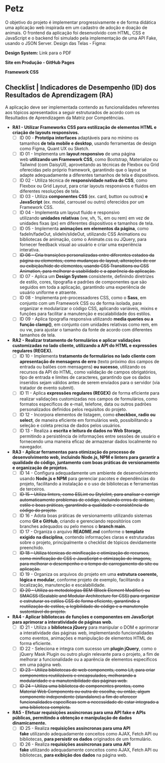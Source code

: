 # Petz
  O objetivo do projeto é implementar progressivamente e de forma didática uma aplicação web inspirada em um cadastro de adoção e doação de animais. O frontend da aplicação foi desenvolvido com HTML, CSS e JavaScript e o backend foi simulado pela implementação de uma API Fake, usando o JSON Server.
  Design das Telas - Figma:

  **Design System:**
Link para o PDF

**Site em Produção - GitHub Pages**

**Framework CSS**

## **Checklist | Indicadores de Desempenho (ID) dos Resultados de Aprendizagem (RA)**

A aplicação deve ser implementada contendo as funcionalidades referentes aos tópicos apresentados a seguir estruturados de acordo com os Resultados de Aprendizagem da Matriz por Competências.

- **RA1 - Utilizar Frameworks CSS para estilização de elementos HTML e criação de layouts responsivos.**
    - [ ]  ID 00 - **Prototipa interfaces** adaptáveis para no mínimo os tamanhos **de tela mobile e desktop**, usando ferramentas de design como Figma, Quant UX ou Sketch.
    - [ ]  ID 01 - Implementa um **layout responsivo** de uma página web **utilizando um Framework CSS**, como Bootstrap, Materialize ou Tailwind (com DaisyUI), aproveitando as técnicas de Flexbox ou Grid oferecidas pelo próprio framework, garantindo que o layout se adapte adequadamente a diferentes tamanhos de tela e dispositivos.
    - [ ]  ID 02 - Utiliza técnica de **responsividade nativa de CSS**, como Flexbox ou Grid Layout, para criar layouts responsivos e fluidos em diferentes resoluções de tela.
    - [ ]  ID 03 - Utiliza **componentes CSS** (ex. card, button ou outros) **e JavaScript** (ex. modal, carrousel ou outro) oferecidos por um Framework CSS.
    - [ ]  ID 04 - Implementa um layout fluido e responsivo utilizando **unidades relativas** (vw, vh, %, em ou rem) em vez de unidades fixas (px) em diferentes dispositivos e tamanhos de tela.
    - [ ]  ID 05 - Implementa **animações em elementos da página**, como fadeIn/fadeOut, slideIn/slideOut, utilizando CSS Animations ou bibliotecas de animação, como o Animate.css ou JQuery, para fornecer feedback visual ao usuário e criar uma experiência interativa.
    - [ ]  ~~ID 06 - Cria transições personalizadas entre diferentes estados da página ou elementos, como mudanças de layout, alterações de cor ou exibição/hide de elementos, usando CSS Transitions ou CSS Animation, para melhorar a usabilidade e a aparência da aplicação.~~
    - [ ]  ID 07 - Aplica um **Design System** consistente, definindo diretrizes de estilo, cores, tipografia e padrões de componentes que são seguidos em toda a aplicação, garantindo uma experiência de usuário uniforme e atraente.
    - [ ]  ID 08 - Implementa pré-processadores CSS, como o **Sass**, em conjunto com um Framework CSS ou de forma isolada, para organizar e modularizar o código CSS, aplicando variáveis, mixins e funções para facilitar a manutenção e escalabilidade dos estilos.
    - [ ]  ID 09 - Aplica tipografia responsiva utilizando **media queries ou a função clamp()**, em conjunto com unidades relativas como rem, em ou vw, para ajustar o tamanho da fonte de acordo com diferentes tamanhos de tela.
- **RA2 - Realizar tratamento de formulários e aplicar validações customizadas no lado cliente, utilizando a API do HTML e expressões regulares (REGEX).**
    - [ ]  ID 10 - Implementa **tratamento de formulários no lado cliente com apresentação de mensagens de erro** (texto próximo dos campos de entrada ou balões com mensagens) **ou sucesso**, utilizando os recursos da API do HTML, como validação de campos obrigatórios, tipo de entrada e limites de caracteres, garantindo que os dados inseridos sejam válidos antes de serem enviados para o servidor (via tratador de evento submit).
    - [ ]  ID 11 - Aplica **expressões regulares (REGEX)** de forma eficiente para realizar validações customizadas nos campos de formulários, como formatos específicos de e-mail, telefone, data ou outros padrões personalizados definidos pelos requisitos do projeto.
    - [ ]  ID 12 - Incorpora elementos de listagem, como **checkbox, radio ou select**, de maneira eficiente em formulários web, possibilitando a seleção e coleta precisa de dados pelos usuários.
    - [ ]  ID 13 - Realiza a **escrita e leitura de dados no Web Storage**, permitindo a persistência de informações entre sessões de usuário e fornecendo uma maneira eficaz de armazenar dados localmente no navegador.
- **RA3 - Aplicar ferramentas para otimização do processo de desenvolvimento web, incluindo Node.js, NPM e linters para garantir a qualidade do código, juntamento com boas práticas de versionamento e organização de projetos.**
    - [ ]  ID 14 - Configura adequadamente um ambiente de desenvolvimento usando **Node.js e NPM** para gerenciar pacotes e dependências do projeto, facilitando a instalação e o uso de bibliotecas e ferramentas de terceiros.
    - [ ]  ~~ID 15 - Utiliza linters, como ESLint ou Stylelint, para analisar e corrigir automaticamente problemas de código, incluindo erros de sintaxe, estilo e boas práticas, garantindo a qualidade e consistência do código do projeto.~~
    - [ ]  ID 16 - Adota boas práticas de versionamento utilizando sistemas como **Git e GitHub**, criando e gerenciando repositórios com branches adequados ou pelo menos o **branch main.**
    - [ ]  ID 17 - Organiza o arquivo **README.md** conforme o **template exigido na disciplina**, contendo informações claras e estruturadas sobre o projeto, principalmente o checklist de tópicos devidamente preenchido.
    - [ ]  ~~ID 18 - Utiliza técnicas de minificação e otimização de recursos, como minificação de CSS e JavaScript e otimização de imagens, para melhorar o desempenho e o tempo de carregamento do site ou aplicação.~~
    - [ ]  ID 19 - Organiza os arquivos do projeto em uma **estrutura coerente, lógica e modular**, conforme projeto de exemplo, facilitando a localização, manutenção e escalabilidade.
    - [ ]  ~~ID 20 - Utiliza as metodologias BEM (Block Element Modifier) ou SMACSS (Scalable and Modular Architecture for CSS) para organizar e estruturar os estilos CSS de forma eficiente, garantindo a reutilização de estilos, a legibilidade do código e a manutenção sustentável do projeto.~~
- **RA4 - Aplicar bibliotecas de funções e componentes em JavaScript para aprimorar a interatividade de páginas web.**
    - [ ]  ID 21 - Utiliza a **biblioteca jQuery** para manipular o DOM e aprimorar a interatividade das páginas web, implementando funcionalidades como eventos, animações e manipulação de elementos HTML de forma eficiente.
    - [ ]  ID 22 - Seleciona e integra com sucesso um **plugin jQuery**, como o jQuery Mask Plugin ou outro plugin relevante para o projeto, a fim de melhorar a funcionalidade ou a aparência de elementos específicos em uma página web.
    - [ ]  ~~ID 23 - Utiliza bibliotecas de web components, como Lit, para criar componentes reutilizáveis e encapsulados, melhorando a modularidade e a manutenibilidade das páginas web.~~
    - [ ]  ~~ID 24 - Utiliza uma biblioteca de componentes prontos, como Material Web Components ou outra de escolha, ou então, algum componente independente (standalone) a fim de oferecer funcionalidades específicas sem a necessidade de estar integrado a uma biblioteca completa.~~
- **RA5 - Efetuar requisições assíncronas para uma API fake e APIs públicas, permitindo a obtenção e manipulação de dados dinamicamente.**
    - [ ]  ID 25 - Realiza **requisições assíncronas para uma API fake** utilizando adequadamente conceitos como AJAX, Fetch API ou bibliotecas, **para persistir os dados** originados de um formulário.
    - [ ]  ID 26 - Realiza **requisições assíncronas para uma API fake** utilizando adequadamente conceitos como AJAX, Fetch API ou bibliotecas, **para exibição dos dados** na página web.
